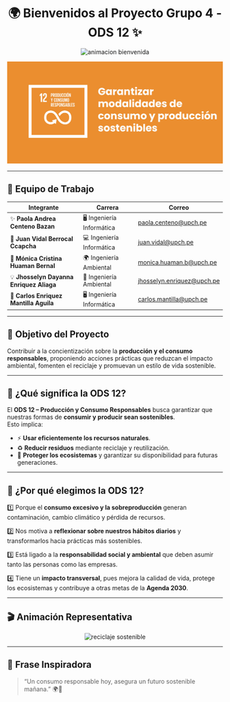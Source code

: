 <!-- ✨ Portada Animada con Shields y GIF -->
<h1 align="center">🌍 Bienvenidos al Proyecto Grupo 4 - ODS 12 ✨</h1>

<p align="center">
  <img src="https://readme-typing-svg.herokuapp.com?size=28&color=3CB371&center=true&vCenter=true&width=950&lines=🌱+Producción+y+Consumo+Responsables;💡+Innovando+para+un+futuro+sostenible;🤝+Trabajo+en+equipo+y+responsabilidad+social" alt="animacion bienvenida">
</p>

<p align="center">
  <img src="https://github.com/JuanVidalx/Grupo-4_Fundamentos-de-dise-o/blob/05fad9449a39b9e1cc774faa3228613bc974876a/ods12.jpg" width="600" alt="ODS 12">
</p>

---

## 👥 Equipo de Trabajo  

| Integrante | Carrera | Correo |  
|------------|---------|--------|  
| ✨ **Paola Andrea Centeno Bazan** | 🖥️ Ingeniería Informática | [paola.centeno@upch.pe](mailto:paola.centeno@upch.pe) |  
| 🚀 **Juan Vidal Berrocal Ccapcha** | 💻 Ingeniería Informática | [juan.vidal@upch.pe](mailto:juan.vidal@upch.pe) |  
| 🌱 **Mónica Cristina Huaman Bernal** | 🌍 Ingeniería Ambiental | [monica.huaman.b@upch.pe](mailto:monica.huaman.b@upch.pe) |  
| 💡 **Jhosselyn Dayanna Enriquez Aliaga** | 🌱 Ingeniería Ambiental | [jhosselyn.enriquez@upch.pe](mailto:jhosselyn.enriquez@upch.pe) |  
| 🔧 **Carlos Enriquez Mantilla Aguila** | 🖥️ Ingeniería Informática | [carlos.mantilla@upch.pe](mailto:carlos.mantilla@upch.pe) |  

---

## 🎯 Objetivo del Proyecto  

Contribuir a la concientización sobre la **producción y el consumo responsables**, proponiendo acciones prácticas que reduzcan el impacto ambiental, fomenten el reciclaje y promuevan un estilo de vida sostenible.  

---

## 📌 ¿Qué significa la ODS 12?  

El **ODS 12 – Producción y Consumo Responsables** busca garantizar que nuestras formas de **consumir y producir sean sostenibles**.  
Esto implica:  

- ⚡ **Usar eficientemente los recursos naturales**.  
- ♻️ **Reducir residuos** mediante reciclaje y reutilización.  
- 🌱 **Proteger los ecosistemas** y garantizar su disponibilidad para futuras generaciones.  

---

## 🤔 ¿Por qué elegimos la ODS 12?  

1️⃣ Porque el **consumo excesivo y la sobreproducción** generan contaminación, cambio climático y pérdida de recursos.  

2️⃣ Nos motiva a **reflexionar sobre nuestros hábitos diarios** y transformarlos hacia prácticas más sostenibles.  

3️⃣ Está ligado a la **responsabilidad social y ambiental** que deben asumir tanto las personas como las empresas.  

4️⃣ Tiene un **impacto transversal**, pues mejora la calidad de vida, protege los ecosistemas y contribuye a otras metas de la **Agenda 2030**.  

---

## 🎬 Animación Representativa  

<p align="center">
  <img src="https://i.pinimg.com/originals/71/12/df/7112dfa340bd72b757a68b0f1394e0dc.gif" width="450" alt="reciclaje sostenible">
</p>  

---

## 🌟 Frase Inspiradora  

> “Un consumo responsable hoy, asegura un futuro sostenible mañana.” 🌍💚  
